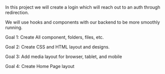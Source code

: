 



In this project we will create a login which will reach out to an auth through redirection.

We will use hooks and components with our backend to be more smoothly running.

Goal 1: Create All component, folders, files, etc. 

Goal 2: Create CSS and HTML layout and designs. 

Goal 3: Add media layout for browser, tablet, and mobile

Goal 4: Create Home Page layout




















